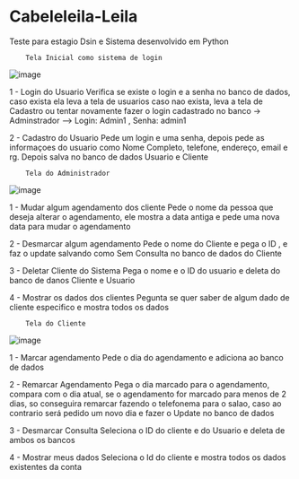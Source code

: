 # Cabeleleila-Leila

Teste para estagio Dsin  e 
Sistema desenvolvido em Python


        Tela Inicial como sistema de login

![image](https://github.com/LucasMatheus144/Cabeleleila-Leila/assets/79222732/2a470257-aa9d-4854-ab0e-488cecd61c6b)


1 - Login do Usuario
  Verifica se existe o login e a senha no banco de dados, caso exista ela leva a tela de usuarios
  caso nao exista, leva a tela de Cadastro ou tentar novamente fazer o login
  cadastrado no banco -> Adminstrador -->  Login: Admin1  ,  Senha: admin1
  
2 - Cadastro do Usuario
  Pede um login e uma senha, depois pede as informaçoes do usuario como Nome Completo, telefone, 
  endereço, email e rg. Depois salva no banco de dados Usuario e Cliente
 
        Tela do Administrador
 
 ![image](https://github.com/LucasMatheus144/Cabeleleila-Leila/assets/79222732/ceffcb0f-c4a4-4ab8-bdde-f63222ca542d)
 
 
1 - Mudar algum agendamento dos cliente
  Pede o nome da pessoa que deseja alterar o agendamento, ele mostra a data antiga e pede uma nova
  data para mudar o agendamento
  
2 - Desmarcar algum agendamento
  Pede o nome do Cliente e pega o ID , e faz o update salvando como Sem Consulta no banco de dados do Cliente

3 - Deletar Cliente do Sistema
  Pega o nome e o ID do usuario e deleta do banco de danos Cliente e Usuario
  
4 - Mostrar os dados dos clientes
  Pegunta se quer saber de algum dado de cliente especifico e mostra todos os dados
  
        Tela do Cliente

![image](https://github.com/LucasMatheus144/Cabeleleila-Leila/assets/79222732/f5a515b1-4bd2-4b64-8616-e0e7f21f05ca)


1 - Marcar agendamento
  Pede o dia do agendamento e adiciona ao banco de dados
  
2 - Remarcar Agendamento
  Pega o dia marcado para o agendamento, compara com o dia atual, se o agendamento for marcado para menos de 2 dias,
  so conseguira remarcar fazendo o telefonema para o salao, caso ao contrario será pedido um novo dia e fazer o 
  Update no banco de dados
  
3 - Desmarcar Consulta
  Seleciona o ID do cliente e do Usuario e deleta de ambos os bancos
  
4 - Mostrar meus dados
  Seleciona o Id do cliente e mostra todos os dados existentes da conta
  
